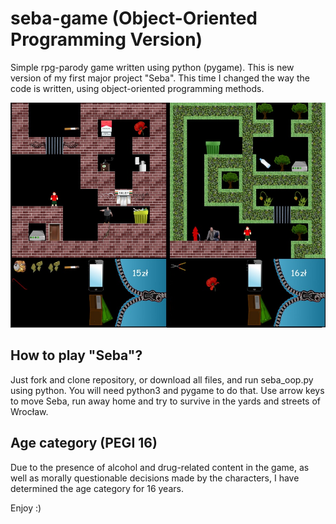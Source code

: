 # seba-game (Object-Oriented Programming Version)
Simple rpg-parody game written using python (pygame). This is new version of my first major project "Seba". This time I changed the way the code is written, using object-oriented programming methods.

![gameplay](Readme_Seba.png)

## How to play "Seba"?
Just fork and clone repository, or download all files, and run seba_oop.py using python. You will need python3 and pygame to do that.
Use arrow keys to move Seba, run away home and try to survive in the yards and streets of Wrocław.

## Age category (PEGI 16)
Due to the presence of alcohol and drug-related content in the game, as well as morally questionable decisions made by the characters, I have determined the age category for 16 years.

Enjoy :)
